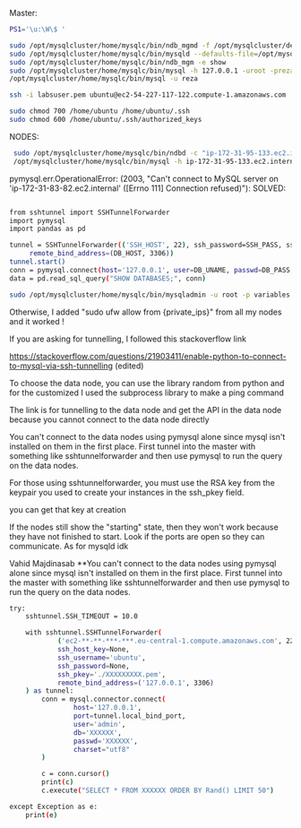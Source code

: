Master: 

```bash
PS1='\u:\W\$ '
```

```bash
sudo /opt/mysqlcluster/home/mysqlc/bin/ndb_mgmd -f /opt/mysqlcluster/deploy/conf/config.ini --initial --configdir=/opt/mysqlcluster/deploy/conf/
sudo /opt/mysqlcluster/home/mysqlc/bin/mysqld --defaults-file=/opt/mysqlcluster/deploy/conf/my.cnf --user=root &
sudo /opt/mysqlcluster/home/mysqlc/bin/ndb_mgm -e show
sudo /opt/mysqlcluster/home/mysqlc/bin/mysql -h 127.0.0.1 -uroot -preza1234 
/opt/mysqlcluster/home/mysqlc/bin/mysql -u reza

ssh -i labsuser.pem ubuntu@ec2-54-227-117-122.compute-1.amazonaws.com

sudo chmod 700 /home/ubuntu /home/ubuntu/.ssh
sudo chmod 600 /home/ubuntu/.ssh/authorized_keys

```
 
 NODE‌S:‌
 
```bash
 sudo /opt/mysqlcluster/home/mysqlc/bin/ndbd -c "ip-172-31-95-133.ec2.internal"
 /opt/mysqlcluster/home/mysqlc/bin/mysql -h ip-172-31-95-133.ec2.internal -u reza -preza1234
```

pymysql.err.OperationalError: (2003, "Can't connect to MySQL server on 'ip-172-31-83-82.ec2.internal' ([Errno 111] Connection refused)"):
SOLVED: 

```bash

from sshtunnel import SSHTunnelForwarder
import pymysql
import pandas as pd

tunnel = SSHTunnelForwarder(('SSH_HOST', 22), ssh_password=SSH_PASS, ssh_username=SSH_UNAME,
     remote_bind_address=(DB_HOST, 3306)) 
tunnel.start()
conn = pymysql.connect(host='127.0.0.1', user=DB_UNAME, passwd=DB_PASS, port=tunnel.local_bind_port)
data = pd.read_sql_query("SHOW DATABASES;", conn)

```

```bash
sudo /opt/mysqlcluster/home/mysqlc/bin/mysqladmin -u root -p variables | grep port
 ```
Otherwise, I added "sudo ufw allow from {private_ips}" from all my nodes and it worked !

If you are asking for tunnelling, I followed this stackoverflow link 

https://stackoverflow.com/questions/21903411/enable-python-to-connect-to-mysql-via-ssh-tunnelling (edited) 


To choose the data node, you can use the library random from python and for the customized I used the subprocess library to make a ping command

The link is for tunnelling to the data node and get the API in the data node because you cannot connect to the data node directly

You can't connect to the data nodes using pymysql alone since mysql isn't installed on them in the first place. First tunnel into the master with something like sshtunnelforwarder and then use pymysql to run the query on the data nodes.



For those using sshtunnelforwarder, you must use the RSA key from the keypair you used to create your instances in the ssh_pkey field.

you can get that key at creation


If the nodes still show the "starting" state, then they won't work because they have not finished to start. Look if the ports are open so they can communicate. As for mysqld idk


Vahid Majdinasab
**You can't connect to the data nodes using pymysql alone since mysql isn't installed on them in the first place. First tunnel into the master with something like sshtunnelforwarder and then use pymysql to run the query on the data nodes.


```bash
try:
    sshtunnel.SSH_TIMEOUT = 10.0

    with sshtunnel.SSHTunnelForwarder(
            ('ec2-**-**-***-***.eu-central-1.compute.amazonaws.com', 22),
            ssh_host_key=None,
            ssh_username='ubuntu',
            ssh_password=None,
            ssh_pkey='./XXXXXXXXX.pem',
            remote_bind_address=('127.0.0.1', 3306)
    ) as tunnel:
        conn = mysql.connector.connect(
                host='127.0.0.1',
                port=tunnel.local_bind_port,
                user='admin',
                db='XXXXXX',
                passwd='XXXXXX',
                charset="utf8"
        )

        c = conn.cursor()
        print(c)
        c.execute("SELECT * FROM XXXXXX ORDER BY Rand() LIMIT 50")

except Exception as e:
    print(e)

```



